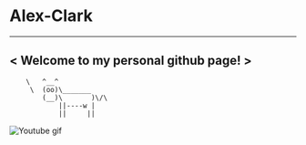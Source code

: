 # Alex-Clark












_____________________________________
< Welcome to my personal github page! >
 ------------------------------------- 
        \   ^__^
         \  (oo)\_______
            (__)\       )\/\
                ||----w |
                ||     ||
                
                

![Youtube gif](https://github.com/Alyx-Clark/Alyx-Clark/raw/main/erased-satoru.gif)
